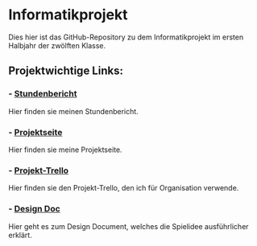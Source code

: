 # Informatikprojekt
Dies hier ist das GitHub-Repository zu dem Informatikprojekt im ersten Halbjahr der zwölften Klasse.

## **Projektwichtige Links:**

### - [Stundenbericht](https://github.com/Felixzed/Informatikprojekt/blob/master/Stundenbericht.md)

Hier finden sie meinen Stundenbericht.

### - [Projektseite](https://github.com/Felixzed/Informatikprojekt/blob/master/Projektseite.md) 

Hier finden sie meine Projektseite.

### - [Projekt-Trello](https://trello.com/b/FDvxKhjR/informatikprojekt-2020)

Hier finden sie den Projekt-Trello, den ich für Organisation verwende.

### - [Design Doc](https://docs.google.com/document/d/1RfED8MwGAkDmg-AF9oWtLQ55LMtbvNNZ1ETjN1LYYiw/edit?usp=sharing)

Hier geht es zum Design Document, welches die Spielidee ausführlicher erklärt.

